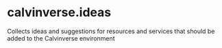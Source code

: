 # calvinverse.ideas
Collects ideas and suggestions for resources and services that should be added to the Calvinverse environment
